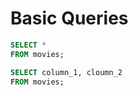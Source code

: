 
# Basic Queries


```sql
SELECT *
FROM movies;
```


```sql
SELECT column_1, cloumn_2
FROM movies;
```

```sql

```

```sql

```